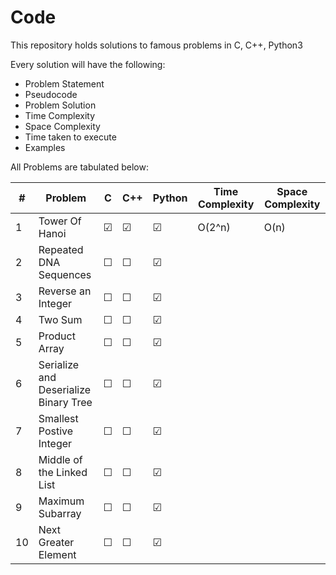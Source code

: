 # Code
This repository holds solutions to famous problems in C, C++, Python3

Every solution will have the following:

* Problem Statement
* Pseudocode
* Problem Solution 
* Time Complexity
* Space Complexity
* Time taken to execute
* Examples

All Problems are tabulated below:

| \# | Problem | C | C++ | Python | Time Complexity | Space Complexity |
|---| ------- |---|-----|--------|--------|--------|
| 1 | Tower Of Hanoi | &#9745; | &#9745; | &#9745; | O(2^n) | O(n) |
| 2 | Repeated DNA Sequences | &#9744; | &#9744; | &#9745; |   |   |
| 3 | Reverse an Integer | &#9744; | &#9744; | &#9745; |   |   |
| 4 | Two Sum | &#9744; | &#9744; | &#9745; |   |   |
| 5 | Product Array | &#9744; | &#9744; | &#9745; |   |   |
| 6 | Serialize and Deserialize Binary Tree | &#9744; | &#9744; | &#9745; |   |   |
| 7 | Smallest Postive Integer | &#9744; | &#9744; | &#9745; |   |   |
| 8 | Middle of the Linked List | &#9744; | &#9744; | &#9745; |   |   |
| 9 | Maximum Subarray | &#9744; | &#9744; | &#9745; |   |   |
| 10 | Next Greater Element | &#9744; | &#9744; | &#9745; |   |   |
